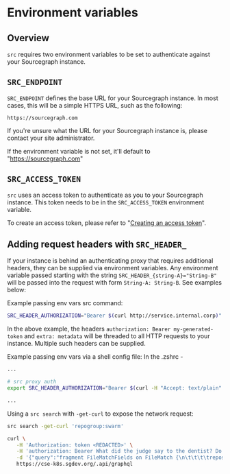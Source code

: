 # Environment variables

## Overview

`src` requires two environment variables to be set to authenticate against your Sourcegraph instance.

## `SRC_ENDPOINT`

`SRC_ENDPOINT` defines the base URL for your Sourcegraph instance. In most cases, this will be a simple HTTPS URL, such as the following:

```
https://sourcegraph.com
```

If you're unsure what the URL for your Sourcegraph instance is, please contact your site administrator.

If the environment variable is not set, it'll default to "https://sourcegraph.com"

## `SRC_ACCESS_TOKEN`

`src` uses an access token to authenticate as you to your Sourcegraph instance. This token needs to be in the `SRC_ACCESS_TOKEN` environment variable.

To create an access token, please refer to "[Creating an access token](../how-tos/creating_an_access_token.md)".

## Adding request headers with `SRC_HEADER_`

If your instance is behind an authenticating proxy that requires additional headers, they can be supplied via environment variables. Any environment variable passed starting with the string `SRC_HEADER_{string-A}="String-B"` will be passed into the request with form `String-A: String-B`. See examples below:

Example passing env vars src command:
```bash
SRC_HEADER_AUTHORIZATION="Bearer $(curl http://service.internal.corp)" SRC_HEADER_EXTRA=metadata src search 'foobar'
```

In the above example, the headers `authorization: Bearer my-generated-token` and `extra: metadata` will be threaded to all HTTP requests to your instance. Multiple such headers can be supplied.

Example passing env vars via a shell config file:
In the .zshrc -
```bash
...

# src proxy auth
export SRC_HEADER_AUTHORIZATION="Bearer $(curl -H "Accept: text/plain" https://icanhazdadjoke.com/)"

...
```
Using a `src search` with `-get-curl` to expose the network request:
```bash
src search -get-curl 'repogroup:swarm'
```
```bash
curl \
   -H 'Authorization: token <REDACTED>' \
   -H 'authorization: Bearer What did the judge say to the dentist? Do you swear to pull the tooth, the whole tooth and nothing but the tooth?' \
   -d '{"query":"fragment FileMatchFields on FileMatch {\n\t\t\t\trepository {\n\t\t\t\t\tname\n\t\t\t\t\turl\n\t\t\t\t}\n\t\t\t\tfile {\n\t\t\t\t\tname\n\t\t\t\t\tpath\n\t\t\t\t\turl\n\t\t\t\t\tcontent\n\t\t\t\t\tcommit {\n\t\t\t\t\t\toid\n\t\t\t\t\t}\n\t\t\t\t}\n\t\t\t\tlineMatches {\n\t\t\t\t\tpreview\n\t\t\t\t\tlineNumber\n\t\t\t\t\toffsetAndLengths\n\t\t\t\t\tlimitHit\n\t\t\t\t}\n\t\t\t}\n\n\t\t\tfragment CommitSearchResultFields on CommitSearchResult {\n\t\t\t\tmessagePreview {\n\t\t\t\t\tvalue\n\t\t\t\t\thighlights{\n\t\t\t\t\t\tline\n\t\t\t\t\t\tcharacter\n\t\t\t\t\t\tlength\n\t\t\t\t\t}\n\t\t\t\t}\n\t\t\t\tdiffPreview {\n\t\t\t\t\tvalue\n\t\t\t\t\thighlights {\n\t\t\t\t\t\tline\n\t\t\t\t\t\tcharacter\n\t\t\t\t\t\tlength\n\t\t\t\t\t}\n\t\t\t\t}\n\t\t\t\tlabel {\n\t\t\t\t\thtml\n\t\t\t\t}\n\t\t\t\turl\n\t\t\t\tmatches {\n\t\t\t\t\turl\n\t\t\t\t\tbody {\n\t\t\t\t\t\thtml\n\t\t\t\t\t\ttext\n\t\t\t\t\t}\n\t\t\t\t\thighlights {\n\t\t\t\t\t\tcharacter\n\t\t\t\t\t\tline\n\t\t\t\t\t\tlength\n\t\t\t\t\t}\n\t\t\t\t}\n\t\t\t\tcommit {\n\t\t\t\t\trepository {\n\t\t\t\t\t\tname\n\t\t\t\t\t}\n\t\t\t\t\toid\n\t\t\t\t\turl\n\t\t\t\t\tsubject\n\t\t\t\t\tauthor {\n\t\t\t\t\t\tdate\n\t\t\t\t\t\tperson {\n\t\t\t\t\t\t\tdisplayName\n\t\t\t\t\t\t}\n\t\t\t\t\t}\n\t\t\t\t}\n\t\t\t}\n\n\t\t  fragment RepositoryFields on Repository {\n\t\t\tname\n\t\t\turl\n\t\t\texternalURLs {\n\t\t\t  serviceType\n\t\t\t  url\n\t\t\t}\n\t\t\tlabel {\n\t\t\t\thtml\n\t\t\t}\n\t\t  }\n\n\t\t  query ($query: String!) {\n\t\t\tsite {\n\t\t\t\tbuildVersion\n\t\t\t}\n\t\t\tsearch(query: $query) {\n\t\t\t  results {\n\t\t\t\tresults{\n\t\t\t\t  __typename\n\t\t\t\t  ... on FileMatch {\n\t\t\t\t\t...FileMatchFields\n\t\t\t\t  }\n\t\t\t\t  ... on CommitSearchResult {\n\t\t\t\t\t...CommitSearchResultFields\n\t\t\t\t  }\n\t\t\t\t  ... on Repository {\n\t\t\t\t\t...RepositoryFields\n\t\t\t\t  }\n\t\t\t\t}\n\t\t\t\tlimitHit\n\t\t\t\tcloning {\n\t\t\t\t  name\n\t\t\t\t}\n\t\t\t\tmissing {\n\t\t\t\t  name\n\t\t\t\t}\n\t\t\t\ttimedout {\n\t\t\t\t  name\n\t\t\t\t}\n\t\t\t\tmatchCount\n\t\t\t\telapsedMilliseconds\n\t\t\t\t...SearchResultsAlertFields\n\t\t\t  }\n\t\t\t}\n\t\t  }\n\t\t\n\tfragment SearchResultsAlertFields on SearchResults {\n\t\talert {\n\t\t\ttitle\n\t\t\tdescription\n\t\t\tproposedQueries {\n\t\t\t\tdescription\n\t\t\t\tquery\n\t\t\t}\n\t\t}\n\t}\n","variables":{"query":"repogroup:swarm"}}' \
   https://cse-k8s.sgdev.org/.api/graphql
```

